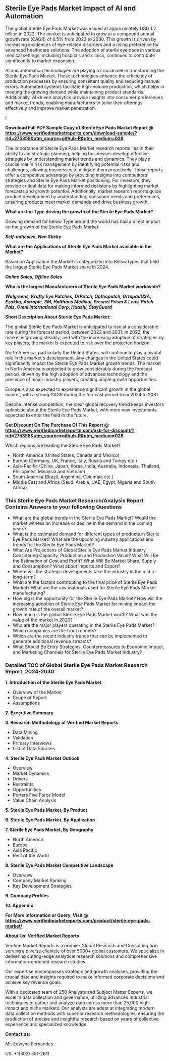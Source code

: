 <h2>Sterile Eye Pads Market Impact of AI and Automation</h2><p>The global Sterile Eye Pads Market was valued at approximately USD 1.2 billion in 2022. The market is anticipated to grow at a compound annual growth rate (CAGR) of 6.5% from 2023 to 2030. This growth is driven by increasing incidences of eye-related disorders and a rising preference for advanced healthcare solutions. The adoption of sterile eye pads in various medical settings, including hospitals and clinics, continues to contribute significantly to market expansion.</p><p>AI and automation technologies are playing a crucial role in transforming the Sterile Eye Pads Market. These technologies enhance the efficiency of production processes by ensuring consistent quality and reducing manual errors. Automated systems facilitate high-volume production, which helps in meeting the growing demand while maintaining product standards. Additionally, AI-driven analytics provide insights into consumer preferences and market trends, enabling manufacturers to tailor their offerings effectively and improve market penetration.</p>t</p><p id="" class=""><strong>Download Full PDF Sample Copy of Sterile Eye Pads Market Report @ <a href="https://www.verifiedmarketreports.com/download-sample/?rid=275358&utm_source=github-R&utm_medium=028" target="_blank">https://www.verifiedmarketreports.com/download-sample/?rid=275358&utm_source=github-R&utm_medium=028</a></strong></p><p>The importance of&nbsp;Sterile Eye Pads Market research reports lies in their ability to aid strategic planning, helping businesses develop effective strategies by understanding market trends and dynamics. They play a crucial role in risk management by identifying potential risks and challenges, allowing businesses to mitigate them proactively. These reports offer a competitive advantage by providing insights into competitors' strategies and Sterile Eye Pads Market positioning. For investors, they provide critical data for making informed decisions by highlighting market forecasts and growth potential. Additionally, market research reports guide product development by understanding consumer needs and preferences, ensuring products meet market demands and drive business growth.</p><p><strong>What are the&nbsp;Type driving the growth of the Sterile Eye Pads Market?</strong></p><p id="" class="">Growing demand for below Type around the world has had a direct impact on the growth of the Sterile Eye Pads Market:</p><em><strong>Self-adhesive, Non Sticky</strong></em></p><strong>What are the&nbsp;Applications&nbsp;of Sterile Eye Pads Market available in the Market?</strong></p><p id="" class="">Based on Application the Market is categorized into Below types that held the largest Sterile Eye Pads Market share In 2024.</p><em><strong>Online Sales, Offline Sales</strong></em></p><strong>Who is the largest Manufacturers of Sterile Eye Pads Market worldwide?</strong></p><p><em><strong>Walgreens, Krafty Eye Patches, DrPatch, Opthopatch, OrtopadUSA, Ezakka, Astropic, 3M, Holthaus Medical, Fresnel Prism & Lens, Patch Pals, Omni International Corp, Huashi, StayGuard</strong></em></p><p id="" class=""><strong>Short Description About Sterile Eye Pads Market:</strong></p><p>The global Sterile Eye Pads Market is anticipated to rise at a considerable rate during the forecast period, between 2023 and 2031. In 2022, the market is growing steadily, and with the increasing adoption of strategies by key players, the market is expected to rise over the projected horizon.</p><p>North America, particularly the United States, will continue to play a pivotal role in the market's development. Any changes in the United States could significantly impact the Sterile Eye Pads Market growth trends. The market in North America is projected to grow considerably during the forecast period, driven by the high adoption of advanced technology and the presence of major industry players, creating ample growth opportunities.</p><p>Europe is also expected to experience significant growth in the global market, with a strong CAGR during the forecast period from 2024 to 2031.</p><p>Despite intense competition, the clear global recovery trend keeps investors optimistic about the Sterile Eye Pads Market, with more new investments expected to enter the field in the future.</p><p id="" class=""><strong>Get Discount On The Purchase Of This Report @ <a href="https://www.verifiedmarketreports.com/ask-for-discount/?rid=275358&utm_source=github-R&utm_medium=028" target="_blank">https://www.verifiedmarketreports.com/ask-for-discount/?rid=275358&utm_source=github-R&utm_medium=028</a></strong></p>Which regions are leading the Sterile Eye Pads Market?</p><ul><li>North America (United States, Canada and Mexico)</li><li>Europe (Germany, UK, France, Italy, Russia and Turkey etc.)</li><li>Asia-Pacific (China, Japan, Korea, India, Australia, Indonesia, Thailand, Philippines, Malaysia and Vietnam)</li><li>South America (Brazil, Argentina, Columbia etc.)</li><li>Middle East and Africa (Saudi Arabia, UAE, Egypt, Nigeria and South Africa)</li></ul><h3 id="" class="">This Sterile Eye Pads Market Research/Analysis Report Contains Answers to your following Questions</h3><ul><li>What are the global trends in the Sterile Eye Pads Market? Would the market witness an increase or decline in the demand in the coming years?</li><li>What is the estimated demand for different types of products in Sterile Eye Pads Market? What are the upcoming industry applications and trends for the Sterile Eye Pads Market?</li><li>What Are Projections of Global Sterile Eye Pads Market Industry Considering Capacity, Production and Production Value? What Will Be the Estimation of Cost and Profit? What Will Be Market Share, Supply and Consumption? What about imports and Export?</li><li>Where will the strategic developments take the industry in the mid to long-term?</li><li>What are the factors contributing to the final price of Sterile Eye Pads Market? What are the raw materials used for Sterile Eye Pads Market manufacturing?</li><li>How big is the opportunity for the Sterile Eye Pads Market? How will the increasing adoption of Sterile Eye Pads Market for mining impact the growth rate of the overall market?</li><li>How much is the global Sterile Eye Pads Market worth? What was the value of the market In 2020?</li><li>Who are the major players operating in the Sterile Eye Pads Market? Which companies are the front runners?</li><li>Which are the recent industry trends that can be implemented to generate additional revenue streams?</li><li>What Should Be Entry Strategies, Countermeasures to Economic Impact, and Marketing Channels for Sterile Eye Pads Market Industry?</li></ul><h3 id="" class="">Detailed TOC of Global Sterile Eye Pads Market Research Report, 2024-2030</h3><p id="" class=""><strong>1. Introduction of the Sterile Eye Pads Market</strong></p><ul><li>Overview of the Market</li><li>Scope of Report</li><li>Assumptions</li></ul><p id="" class=""><strong>2. Executive Summary</strong></p><p id="" class=""><strong>3. Research Methodology of Verified Market Reports</strong></p><ul><li>Data Mining</li><li>Validation</li><li>Primary Interviews</li><li>List of Data Sources</li></ul><p id="" class=""><strong>4. Sterile Eye Pads Market Outlook</strong></p><ul><li>Overview</li><li>Market Dynamics</li><li>Drivers</li><li>Restraints</li><li>Opportunities</li><li>Porters Five Force Model</li><li>Value Chain Analysis</li></ul><p id="" class=""><strong>5. Sterile Eye Pads Market, By Product</strong></p><p id="" class=""><strong>6. Sterile Eye Pads Market, By Application</strong></p><p id="" class=""><strong>7. Sterile Eye Pads Market, By Geography</strong></p><ul><li>North America</li><li>Europe</li><li>Asia Pacific</li><li>Rest of the World</li></ul><p id="" class=""><strong>8. Sterile Eye Pads Market Competitive Landscape</strong></p><ul><li>Overview</li><li>Company Market Ranking</li><li>Key Development Strategies</li></ul><p id="" class=""><strong>9. Company Profiles</strong></p><p id="" class=""><strong>10. Appendix</strong></p><p id="" class=""><strong>For More Information or Query, Visit @ <a href="https://www.verifiedmarketreports.com/product/sterile-eye-pads-market/" target="_blank">https://www.verifiedmarketreports.com/product/sterile-eye-pads-market/</a></strong></p><p id="" class=""><strong>About Us: Verified Market Reports</strong></p><p id="" class="">Verified Market Reports is a premier Global Research and Consulting firm serving a diverse clientele of over 5000+ global customers. We specialize in delivering cutting-edge analytical research solutions and comprehensive information-enriched research studies.</p><p id="" class="">Our expertise encompasses strategic and growth analyses, providing the crucial data and insights required to make informed corporate decisions and achieve key revenue goals.</p><p id="" class="">With a dedicated team of 250 Analysts and Subject Matter Experts, we excel in data collection and governance, utilizing advanced industrial techniques to gather and analyze data across more than 25,000 high-impact and niche markets. Our analysts are adept at integrating modern data collection methods with superior research methodologies, ensuring the production of precise and insightful research based on years of collective experience and specialized knowledge.</p><p id="" class=""><strong>Contact us:</strong></p><p id="" class="">Mr. Edwyne Fernandes</p><p id="" class="">US: +1(302) 551-2611</p>